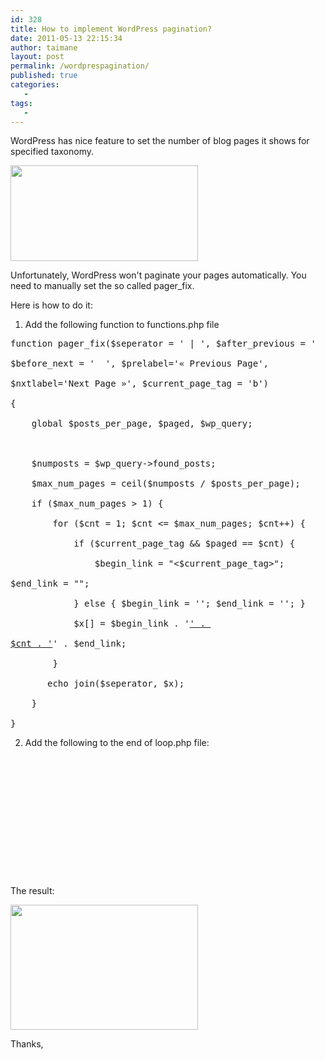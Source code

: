 ```yaml
---
id: 328
title: How to implement WordPress pagination?
date: 2011-05-13 22:15:34
author: taimane
layout: post
permalink: /wordprespagination/
published: true
categories:
   -
tags:
   -
---
```

WordPress has nice feature to set the number of blog pages it shows for specified taxonomy.

<img class="alignnone size-medium wp-image-329" title="blogpagesatmost" src="https://programming-review.com/wp-content/uploads/2011/05/blogpagesatmost-300x153.png" alt="" width="300" height="153" />

Unfortunately, WordPress won't paginate your pages automatically. You need to manually set the so called pager_fix.
Here is how to do it:
1. Add the following function to functions.php file
<pre>function pager_fix($seperator = ' | ', $after_previous = '  ', 
$before_next = '  ', $prelabel='« Previous Page', 
$nxtlabel='Next Page »', $current_page_tag = 'b')
{    
    global $posts_per_page, $paged, $wp_query;    

    $numposts = $wp_query-&gt;found_posts;
    $max_num_pages = ceil($numposts / $posts_per_page);
    if ($max_num_pages &gt; 1) {    
        for ($cnt = 1; $cnt &lt;= $max_num_pages; $cnt++) {
            if ($current_page_tag &amp;&amp; $paged == $cnt) {
                $begin_link = "&lt;$current_page_tag&gt;"; 
$end_link = "<!--$current_page_tag-->";
            } else { $begin_link = ''; $end_link = ''; }
            $x[] = $begin_link . '<a href="' . get_pagenum_link($cnt) . '">' . 
$cnt . '</a>' . $end_link;        
        }
       echo join($seperator, $x);
    }    
}</pre>
2. Add the following to the end of loop.php file:
<pre>

<div id="pager">
  <!--?php if(pager_fix) pager_fix(" | ","","","","","strong");  ?--></div>

 
</pre>
The result:
<img class="alignnone size-full wp-image-332" title="pagination" src="https://programming-review.com/wp-content/uploads/2011/05/pagination.png" alt="" width="300" height="200" />

Thanks,  

